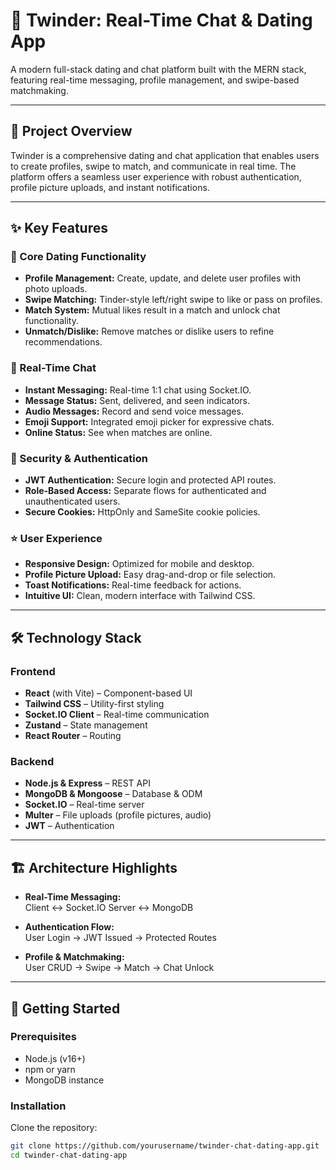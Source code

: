 # 💖 Twinder: Real-Time Chat & Dating App

A modern full-stack dating and chat platform built with the MERN stack, featuring real-time messaging, profile management, and swipe-based matchmaking.

---

## 🌟 Project Overview

Twinder is a comprehensive dating and chat application that enables users to create profiles, swipe to match, and communicate in real time. The platform offers a seamless user experience with robust authentication, profile picture uploads, and instant notifications.

---

## ✨ Key Features

### 🎯 Core Dating Functionality
- **Profile Management:** Create, update, and delete user profiles with photo uploads.
- **Swipe Matching:** Tinder-style left/right swipe to like or pass on profiles.
- **Match System:** Mutual likes result in a match and unlock chat functionality.
- **Unmatch/Dislike:** Remove matches or dislike users to refine recommendations.

### 💬 Real-Time Chat
- **Instant Messaging:** Real-time 1:1 chat using Socket.IO.
- **Message Status:** Sent, delivered, and seen indicators.
- **Audio Messages:** Record and send voice messages.
- **Emoji Support:** Integrated emoji picker for expressive chats.
- **Online Status:** See when matches are online.

### 🔐 Security & Authentication
- **JWT Authentication:** Secure login and protected API routes.
- **Role-Based Access:** Separate flows for authenticated and unauthenticated users.
- **Secure Cookies:** HttpOnly and SameSite cookie policies.

### ⭐ User Experience
- **Responsive Design:** Optimized for mobile and desktop.
- **Profile Picture Upload:** Easy drag-and-drop or file selection.
- **Toast Notifications:** Real-time feedback for actions.
- **Intuitive UI:** Clean, modern interface with Tailwind CSS.

---

## 🛠️ Technology Stack

### Frontend
- **React** (with Vite) – Component-based UI
- **Tailwind CSS** – Utility-first styling
- **Socket.IO Client** – Real-time communication
- **Zustand** – State management
- **React Router** – Routing

### Backend
- **Node.js & Express** – REST API
- **MongoDB & Mongoose** – Database & ODM
- **Socket.IO** – Real-time server
- **Multer** – File uploads (profile pictures, audio)
- **JWT** – Authentication

---

## 🏗️ Architecture Highlights

- **Real-Time Messaging:**  
  Client ↔ Socket.IO Server ↔ MongoDB

- **Authentication Flow:**  
  User Login → JWT Issued → Protected Routes

- **Profile & Matchmaking:**  
  User CRUD → Swipe → Match → Chat Unlock

---

## 🚀 Getting Started

### Prerequisites
- Node.js (v16+)
- npm or yarn
- MongoDB instance

### Installation

Clone the repository:
```sh
git clone https://github.com/yourusername/twinder-chat-dating-app.git
cd twinder-chat-dating-app